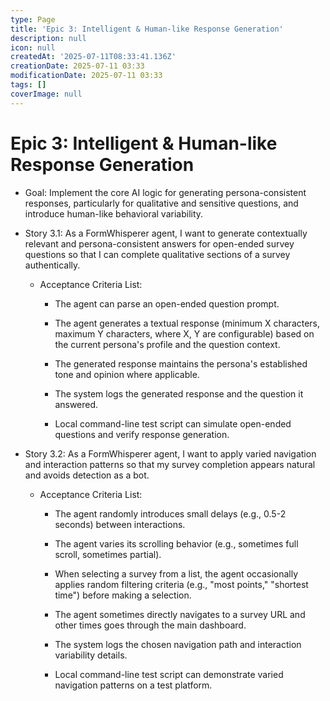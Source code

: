 ```yaml
---
type: Page
title: 'Epic 3: Intelligent & Human-like Response Generation'
description: null
icon: null
createdAt: '2025-07-11T08:33:41.136Z'
creationDate: 2025-07-11 03:33
modificationDate: 2025-07-11 03:33
tags: []
coverImage: null
---
```


# Epic 3: Intelligent & Human-like Response Generation

- Goal: Implement the core AI logic for generating persona-consistent responses, particularly for qualitative and sensitive questions, and introduce human-like behavioral variability.

- Story 3.1: As a FormWhisperer agent, I want to generate contextually relevant and persona-consistent answers for open-ended survey questions so that I can complete qualitative sections of a survey authentically.

    - Acceptance Criteria List:

        - The agent can parse an open-ended question prompt.

        - The agent generates a textual response (minimum X characters, maximum Y characters, where X, Y are configurable) based on the current persona's profile and the question context.

        - The generated response maintains the persona's established tone and opinion where applicable.

        - The system logs the generated response and the question it answered.

        - Local command-line test script can simulate open-ended questions and verify response generation.

- Story 3.2: As a FormWhisperer agent, I want to apply varied navigation and interaction patterns so that my survey completion appears natural and avoids detection as a bot.

    - Acceptance Criteria List:

        - The agent randomly introduces small delays (e.g., 0.5-2 seconds) between interactions.

        - The agent varies its scrolling behavior (e.g., sometimes full scroll, sometimes partial).

        - When selecting a survey from a list, the agent occasionally applies random filtering criteria (e.g., "most points," "shortest time") before making a selection.

        - The agent sometimes directly navigates to a survey URL and other times goes through the main dashboard.

        - The system logs the chosen navigation path and interaction variability details.

        - Local command-line test script can demonstrate varied navigation patterns on a test platform.


